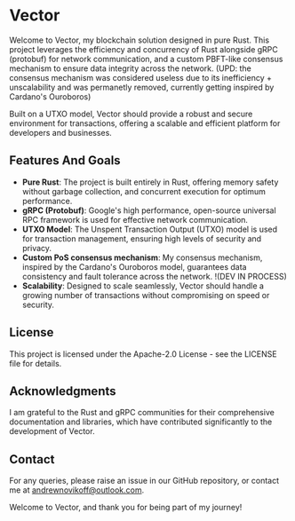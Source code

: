 # Vector

Welcome to Vector, my blockchain solution designed in pure Rust. This project leverages the efficiency and concurrency of Rust alongside gRPC (protobuf) for network communication, and a custom PBFT-like consensus mechanism to ensure data integrity across the network.
(UPD: the consensus mechanism was considered useless due to its inefficiency + unscalability and was permanetly removed, currently getting inspired by Cardano's Ouroboros)

Built on a UTXO model, Vector should provide a robust and secure environment for transactions, offering a scalable and efficient platform for developers and businesses. 

## Features And Goals

- **Pure Rust**: The project is built entirely in Rust, offering memory safety without garbage collection, and concurrent execution for optimum performance.
- **gRPC (Protobuf)**: Google's high performance, open-source universal RPC framework is used for effective network communication.
- **UTXO Model**: The Unspent Transaction Output (UTXO) model is used for transaction management, ensuring high levels of security and privacy.
- **Custom PoS consensus mechanism**: My consensus mechanism, inspired by the Cardano's Ouroboros model, guarantees data consistency and fault tolerance across the network. !(DEV IN PROCESS)
- **Scalability**: Designed to scale seamlessly, Vector should handle a growing number of transactions without compromising on speed or security.

## License
This project is licensed under the Apache-2.0 License - see the LICENSE file for details.

## Acknowledgments
I am grateful to the Rust and gRPC communities for their comprehensive documentation and libraries, which have contributed significantly to the development of Vector.

## Contact
For any queries, please raise an issue in our GitHub repository, or contact me at andrewnovikoff@outlook.com.

Welcome to Vector, and thank you for being part of my journey!